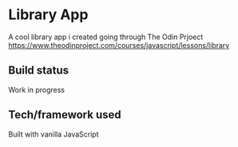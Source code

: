 # Library App 

A cool library app i created going through The Odin Prjoect 
https://www.theodinproject.com/courses/javascript/lessons/library

## Build status
Work in progress

## Tech/framework used
Built with vanilla JavaScript

